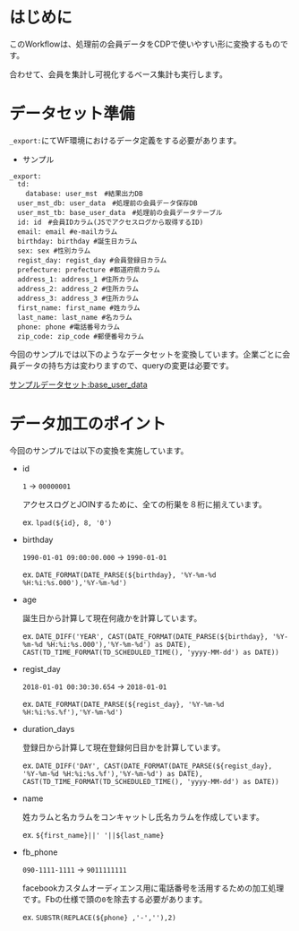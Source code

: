 # はじめに
  
このWorkflowは、処理前の会員データをCDPで使いやすい形に変換するものです。
  
合わせて、会員を集計し可視化するベース集計も実行します。
　　
# データセット準備
  
`_export:`にてWF環境におけるデータ定義をする必要があります。

- サンプル
```
_export:
  td:
    database: user_mst　#結果出力DB
  user_mst_db: user_data　#処理前の会員データ保存DB
  user_mst_tb: base_user_data　#処理前の会員データテーブル
  id: id　#会員IDカラム(JSでアクセスログから取得するID)
  email: email #e-mailカラム
  birthday: birthday #誕生日カラム
  sex: sex #性別カラム
  regist_day: regist_day #会員登録日カラム
  prefecture: prefecture #都道府県カラム
  address_1: address_1 #住所カラム
  address_2: address_2 #住所カラム
  address_3: address_3 #住所カラム
  first_name: first_name #姓カラム
  last_name: last_name #名カラム
  phone: phone #電話番号カラム
  zip_code: zip_code #郵便番号カラム
```
  
今回のサンプルでは以下のようなデータセットを変換しています。企業ごとに会員データの持ち方は変わりますので、queryの変更は必要です。
  
[サンプルデータセット:base_user_data](https://github.com/tsukaharakazuki/td/blob/master/user_mst/base_user_data.csv)
  
# データ加工のポイント
  
今回のサンプルでは以下の変換を実施しています。
  
- id
  
  `1` -> `00000001`
  
  アクセスログとJOINするために、全ての桁巣を８桁に揃えています。
  
  ex. `lpad(${id}, 8, '0')`
  
- birthday
  
  `1990-01-01 09:00:00.000` -> `1990-01-01`
  
  ex. `DATE_FORMAT(DATE_PARSE(${birthday}, '%Y-%m-%d %H:%i:%s.000'),'%Y-%m-%d')`
  
- age
  
  誕生日から計算して現在何歳かを計算しています。
  
  ex. `DATE_DIFF('YEAR', CAST(DATE_FORMAT(DATE_PARSE(${birthday}, '%Y-%m-%d %H:%i:%s.000'),'%Y-%m-%d') as DATE), CAST(TD_TIME_FORMAT(TD_SCHEDULED_TIME(), 'yyyy-MM-dd') as DATE))`
  
- regist_day
  
  `2018-01-01 00:30:30.654` -> `2018-01-01`
  
  ex. `DATE_FORMAT(DATE_PARSE(${regist_day}, '%Y-%m-%d %H:%i:%s.%f'),'%Y-%m-%d')`
  
- duration_days
  
  登録日から計算して現在登録何日目かを計算しています。
  
  ex. `DATE_DIFF('DAY', CAST(DATE_FORMAT(DATE_PARSE(${regist_day}, '%Y-%m-%d %H:%i:%s.%f'),'%Y-%m-%d') as DATE), CAST(TD_TIME_FORMAT(TD_SCHEDULED_TIME(), 'yyyy-MM-dd') as DATE))`
  
- name
  
  姓カラムと名カラムをコンキャットし氏名カラムを作成しています。
  
  ex. `${first_name}||' '||${last_name}`
  
- fb_phone
  
  `090-1111-1111` -> `9011111111`
  
  facebookカスタムオーディエンス用に電話番号を活用するための加工処理です。Fbの仕様で頭の`0`を除去する必要があります。
  
  ex. `SUBSTR(REPLACE(${phone} ,'-',''),2)`
